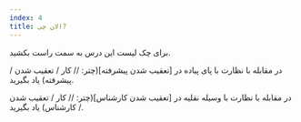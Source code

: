 ```yaml
---
index: 4
title: الان چی?
---
```

برای چک لیست این درس به سمت راست بکشید.

در مقابله با نظارت با پای پیاده در  [تعقیب شدن پیشرفته](چتر: // کار / تعقیب شدن / پیشرفته) یاد بگیرید.

در مقابله با نظارت با وسیله نقلیه در [تعقیب شدن کارشناس](چتر: // کار / تعقیب شدن / کارشناس) یاد بگیرید.